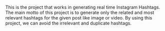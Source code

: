 This is the project that works in generating real time Instagram Hashtags. The main motto of this project is to generate only the related and most relevant hashtags for the given post like image or video. By using this project, we can avoid the irrelevant and duplicate hashtags.
